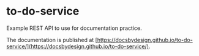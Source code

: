 # to-do-service

 Example REST API to use for documentation practice.

 The documentation is published at [https://docsbydesign.github.io/to-do-service/](https://docsbydesign.github.io/to-do-service/).
